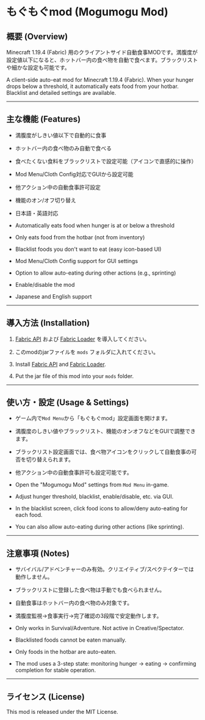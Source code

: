 # もぐもぐmod (Mogumogu Mod)

## 概要 (Overview)
Minecraft 1.19.4 (Fabric) 用のクライアントサイド自動食事MODです。満腹度が設定値以下になると、ホットバー内の食べ物を自動で食べます。ブラックリストや細かな設定も可能です。

A client-side auto-eat mod for Minecraft 1.19.4 (Fabric). When your hunger drops below a threshold, it automatically eats food from your hotbar. Blacklist and detailed settings are available.

---

## 主な機能 (Features)
- 満腹度がしきい値以下で自動的に食事
- ホットバー内の食べ物のみ自動で食べる
- 食べたくない食料をブラックリストで設定可能（アイコンで直感的に操作）
- Mod Menu/Cloth Config対応でGUIから設定可能
- 他アクション中の自動食事許可設定
- 機能のオン/オフ切り替え
- 日本語・英語対応

- Automatically eats food when hunger is at or below a threshold
- Only eats food from the hotbar (not from inventory)
- Blacklist foods you don't want to eat (easy icon-based UI)
- Mod Menu/Cloth Config support for GUI settings
- Option to allow auto-eating during other actions (e.g., sprinting)
- Enable/disable the mod
- Japanese and English support

---

## 導入方法 (Installation)
1. [Fabric API](https://fabricmc.net/) および [Fabric Loader](https://fabricmc.net/use/) を導入してください。
2. このmodのjarファイルを `mods` フォルダに入れてください。

1. Install [Fabric API](https://fabricmc.net/) and [Fabric Loader](https://fabricmc.net/use/).
2. Put the jar file of this mod into your `mods` folder.

---

## 使い方・設定 (Usage & Settings)
- ゲーム内で`Mod Menu`から「もぐもぐmod」設定画面を開けます。
- 満腹度のしきい値やブラックリスト、機能のオンオフなどをGUIで調整できます。
- ブラックリスト設定画面では、食べ物アイコンをクリックして自動食事の可否を切り替えられます。
- 他アクション中の自動食事許可も設定可能です。

- Open the "Mogumogu Mod" settings from `Mod Menu` in-game.
- Adjust hunger threshold, blacklist, enable/disable, etc. via GUI.
- In the blacklist screen, click food icons to allow/deny auto-eating for each food.
- You can also allow auto-eating during other actions (like sprinting).

---

## 注意事項 (Notes)
- サバイバル/アドベンチャーのみ有効。クリエイティブ/スペクテイターでは動作しません。
- ブラックリストに登録した食べ物は手動でも食べられません。
- 自動食事はホットバー内の食べ物のみ対象です。
- 満腹度監視→食事実行→完了確認の3段階で安定動作します。

- Only works in Survival/Adventure. Not active in Creative/Spectator.
- Blacklisted foods cannot be eaten manually.
- Only foods in the hotbar are auto-eaten.
- The mod uses a 3-step state: monitoring hunger → eating → confirming completion for stable operation.

---

## ライセンス (License)
This mod is released under the MIT License. 
